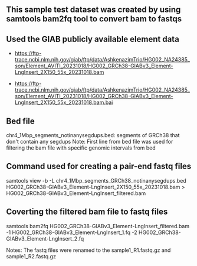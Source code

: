 ## This sample test dataset was created by using samtools bam2fq tool to convert bam to fastqs

## Used the GIAB publicly available element data 

- https://ftp-trace.ncbi.nlm.nih.gov/giab/ftp/data/AshkenazimTrio/HG002_NA24385_son/Element_AVITI_20231018/HG002_GRCh38-GIABv3_Element-LngInsert_2X150_55x_20231018.bam

- https://ftp-trace.ncbi.nlm.nih.gov/giab/ftp/data/AshkenazimTrio/HG002_NA24385_son/Element_AVITI_20231018/HG002_GRCh38-GIABv3_Element-LngInsert_2X150_55x_20231018.bam.bai

## Bed file
chr4_1Mbp_segments_notinanysegdups.bed:  segments of GRCh38 that don't contain any segdups
Note: First line from bed file was used for filtering the bam file with specific genomic intervals from bed 

## Command used for creating a pair-end fastq files
samtools view -b -L chr4_1Mbp_segments_GRCh38_notinanysegdups.bed HG002_GRCh38-GIABv3_Element-LngInsert_2X150_55x_20231018.bam > HG002_GRCh38-GIABv3_Element-LngInsert_filtered.bam

## Coverting the filtered bam file to fastq files
samtools bam2fq HG002_GRCh38-GIABv3_Element-LngInsert_filtered.bam -1 HG002_GRCh38-GIABv3_Element-LngInsert_1.fq -2 HG002_GRCh38-GIABv3_Element-LngInsert_2.fq

Notes: The fastq files were renamed to the sample1_R1.fastq.gz and sample1_R2.fastq.gz
